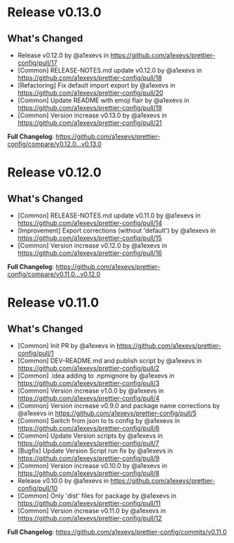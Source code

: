 # Release v0.13.0
## What's Changed
* Release v0.12.0 by @a1exevs in https://github.com/a1exevs/prettier-config/pull/17
* [Common] RELEASE-NOTES.md update v0.12.0 by @a1exevs in https://github.com/a1exevs/prettier-config/pull/18
* [Refactoring] Fix default import export by @a1exevs in https://github.com/a1exevs/prettier-config/pull/20
* [Common] Update README with emoji flair by @a1exevs in https://github.com/a1exevs/prettier-config/pull/19
* [Common] Version increase v0.13.0 by @a1exevs in https://github.com/a1exevs/prettier-config/pull/21


**Full Changelog**: https://github.com/a1exevs/prettier-config/compare/v0.12.0...v0.13.0

# Release v0.12.0
## What's Changed
* [Common] RELEASE-NOTES.md update v0.11.0 by @a1exevs in https://github.com/a1exevs/prettier-config/pull/14
* [Improvement] Export corrections (without 'default') by @a1exevs in https://github.com/a1exevs/prettier-config/pull/15
* [Common] Version increase v0.12.0 by @a1exevs in https://github.com/a1exevs/prettier-config/pull/16

**Full Changelog**: https://github.com/a1exevs/prettier-config/compare/v0.11.0...v0.12.0

# Release v0.11.0
## What's Changed
* [Common] Init PR by @a1exevs in https://github.com/a1exevs/prettier-config/pull/1
* [Common] DEV-README.md and publish script by @a1exevs in https://github.com/a1exevs/prettier-config/pull/2
* [Common] .idea adding to .npmignore by @a1exevs in https://github.com/a1exevs/prettier-config/pull/3
* [Common] Version increase v1.0.0 by @a1exevs in https://github.com/a1exevs/prettier-config/pull/4
* [Common] Version increase v0.9.0 and package name corrections by @a1exevs in https://github.com/a1exevs/prettier-config/pull/5
* [Common] Switch from json to ts config by @a1exevs in https://github.com/a1exevs/prettier-config/pull/6
* [Common] Update Version scripts by @a1exevs in https://github.com/a1exevs/prettier-config/pull/7
* [Bugfix] Update Version Script run fix by @a1exevs in https://github.com/a1exevs/prettier-config/pull/9
* [Common] Version increase v0.10.0 by @a1exevs in https://github.com/a1exevs/prettier-config/pull/8
* Release v0.10.0 by @a1exevs in https://github.com/a1exevs/prettier-config/pull/10
* [Common] Only 'dist' files for  package by @a1exevs in https://github.com/a1exevs/prettier-config/pull/11
* [Common] Version increase v0.11.0 by @a1exevs in https://github.com/a1exevs/prettier-config/pull/12

**Full Changelog**: https://github.com/a1exevs/prettier-config/commits/v0.11.0
